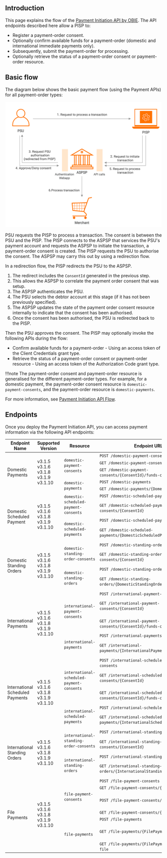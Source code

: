 ## Introduction

This page explains the flow of the [Payment Initiation API by OBIE](https://openbankinguk.github.io/read-write-api-site3/v3.1.10/profiles/payment-initiation-api-profile.html). 
The API endpoints described here allow a PISP to: 

- Register a payment-order consent. 
- Optionally confirm available funds for a payment-order (domestic and international immediate payments only). 
- Subsequently, submit the payment-order for processing. 
- Optionally retrieve the status of a payment-order consent or payment-order resource.

## Basic flow

The diagram below shows the basic payment flow (using the Payment APIs) for all payment-order types:

![uk payment flow](../assets/img/learn/api-specifications/uk-payment-flow.png)

PSU requests the PISP to process a transaction. The consent is between the PSU and the PISP. The PISP connects to the 
ASPSP that services the PSU's payment account and requests the ASPSP to initiate the transaction, a payment-order consent 
is created. The PISP requests the PSU to authorise the consent. The ASPSP may carry this out by using a redirection flow.

In a redirection flow, the PISP redirects the PSU to the ASPSP.

1. The redirect includes the `ConsentId` generated in the previous step.
2. This allows the ASPSP to correlate the payment order consent that was setup.
3. The ASPSP authenticates the PSU.
4. The PSU selects the debtor account at this stage (if it has not been previously specified).
5. The ASPSP updates the state of the payment order consent resource internally to indicate that the consent has been authorised.
6. Once the consent has been authorised, the PSU is redirected back to the PISP.

Then the PSU approves the consent. The PISP may optionally invoke the following APIs during the flow:

- Confirm available funds for a payment-order - Using an access token of the Client Credentials grant type.
- Retrieve the status of a payment-order consent or payment-order resource - Using an access token of the Authorization Code grant type.

!!!note
    The payment-order consent and payment-order resource is generalised for the different payment-order types. For example, for a 
    domestic payment, the payment-order consent resource is `domestic-payment-consents`, and the payment-order resource is `domestic-payments`. 

For more information, see [Payment Initiation API Flow](../try-out/payment-initiation-flow.md).

## Endpoints

Once you deploy the Payment Initiation API, you can access payment information via the following API endpoints:

<table>
<thead>
  <tr>
    <th>Endpoint Name</th>
    <th>Supported Version</th>
    <th>Resource</th>
    <th>Endpoint URL</th>
    <th>Mandatory/Optional</th>
  </tr>
</thead>
<tbody>
  <tr>
    <td rowspan="5">Domestic Payments</td>
    <td rowspan="5">v3.1.5<br>v3.1.6<br>v3.1.8<br>v3.1.9<br>v3.1.10</td>
    <td rowspan="3"><code>domestic-payment-consents</code></td>
    <td><code>POST /domestic-payment-consents</code></td>
    <td>Mandatory</td>
  </tr>
  <tr>
    <td><code>GET /domestic-payment-consents/{ConsentId}</code></td>
    <td>Mandatory</td>
  </tr>
  <tr>
    <td><code>GET /domestic-payment-consents/{ConsentId}/funds-confirmation</code></td>
    <td>Mandatory</td>
  </tr>
  <tr>
    <td rowspan="2"><code>domestic-payments</code></td>
    <td><code>POST /domestic-payments</code></td>
    <td>Mandatory</td>
  </tr>
  <tr>
    <td><code>GET /domestic-payments/{DomesticPaymentId}</code></td>
    <td>Mandatory</td>
  </tr>
  <tr>
    <td rowspan="4">Domestic Scheduled Payment</td>
    <td rowspan="4">v3.1.5<br>v3.1.6<br>v3.1.8<br>v3.1.9<br>v3.1.10</td>
    <td rowspan="2"><code>domestic-scheduled-payment-consents</code></td>
    <td><code>POST /domestic-scheduled-payment-consents</code></td>
    <td>Conditional</td>
  </tr>
  <tr>
    <td><code>GET /domestic-scheduled-payment-consents/{ConsentId}</code></td>
    <td>Mandatory (if resource POST implemented)</td>
  </tr>
  <tr>
    <td rowspan="2"><code>domestic-scheduled-payments</code></td>
    <td><code>POST /domestic-scheduled-payments</code></td>
    <td>Conditional</td>
  </tr>
  <tr>
    <td><code>GET /domestic-scheduled-payments/{DomesticScheduledPaymentId}</code></td>
    <td>Mandatory (if resource POST implemented)</td>
  </tr>
  <tr>
    <td rowspan="4">Domestic Standing Orders</td>
    <td rowspan="4">v3.1.5<br>v3.1.6<br>v3.1.8<br>v3.1.9<br>v3.1.10</td>
    <td rowspan="2"><code>domestic-standing-order-consents</code></td>
    <td><code>POST /domestic-standing-order-consents</code></td>
    <td>Conditional</td>
  </tr>
  <tr>
    <td><code>GET /domestic-standing-order-consents/{ConsentId}</code></td>
    <td>Mandatory (if resource POST implemented)</td>
  </tr>
  <tr>
    <td rowspan="2"><code>domestic-standing-orders</code></td>
    <td><code>POST /domestic-standing-orders</code></td>
    <td>Conditional</td>
  </tr>
  <tr>
    <td><code>GET /domestic-standing-orders/{DomesticStandingOrderId}</code></td>
    <td>Mandatory (if resource POST implemented)</td>
  </tr>
  <tr>
    <td rowspan="5">International Payments</td>
    <td rowspan="5">v3.1.5<br>v3.1.6<br>v3.1.8<br>v3.1.9<br>v3.1.10</td>
    <td rowspan="3"><code>international-payment-consents</code></td>
    <td><code>POST /international-payment-consents</code></td>
    <td>Conditional</td>
  </tr>
  <tr>
    <td><code>GET /international-payment-consents/{ConsentId}</code></td>
    <td>Mandatory (if resource POST implemented)</td>
  </tr>
  <tr>
    <td><code>GET /international-payment-consents/{ConsentId}/funds-confirmation</td>
    <td>Mandatory (if resource POST implemented)</td>
  </tr>
  <tr>
    <td rowspan="2"><code>international-payments</code></td>
    <td><code>POST /international-payments</code></td>
    <td>Conditional</td>
  </tr>
  <tr>
    <td><code>GET /international-payments/{InternationalPaymentId}</code></td>
    <td>Mandatory (if resource POST implemented)</td>
  </tr>
  <tr>
    <td rowspan="5">International Scheduled Payments</td>
    <td rowspan="5">v3.1.5<br>v3.1.6<br>v3.1.8<br>v3.1.9<br>v3.1.10</td>
    <td rowspan="3"><code>international-scheduled-payment-consents</code></td>
    <td><code>POST /international-scheduled-payment-consents</code></td>
    <td>Conditional</td>
  </tr>
  <tr>
    <td><code>GET /international-scheduled-payment-consents/{ConsentId}</code></td>
    <td>Mandatory (if resource POST implemented)</td>
  </tr>
  <tr>
    <td><code>GET /international-scheduled-payment-consents/{ConsentId}/funds-confirmation</code></td>
    <td>Mandatory (if immediate debit supported)</td>
  </tr>
  <tr>
    <td rowspan="2"><code>international-scheduled-payments</code></td>
    <td><code>POST /international-scheduled-payments</code></td>
    <td>Conditional</td>
  </tr>
  <tr>
    <td><code>GET /international-scheduled-payments/{InternationalScheduledPaymentId}</code></td>
    <td>Mandatory (if resource POST implemented)</td>
  </tr>
  <tr>
    <td rowspan="4">International Standing Orders</td>
    <td rowspan="4">v3.1.5<br>v3.1.6<br>v3.1.8<br>v3.1.9<br>v3.1.10</td>
    <td rowspan="2"><code>international-standing-order-consents</code></td>
    <td><code>POST /international-standing-order-consents</code></td>
    <td>Conditional</td>
  </tr>
  <tr>
    <td><code>GET /international-standing-order-consents/{ConsentId}</code></td>
    <td>Mandatory (if resource POST implemented)</td>
  </tr>
  <tr>
    <td rowspan="2"><code>international-standing-orders</code></td>
    <td><code>POST /international-standing-orders</code></td>
    <td>Conditional</td>
  </tr>
  <tr>
    <td><code>GET /international-standing-orders/{InternationalStandingOrderPaymentId}</code></td>
    <td>Mandatory (if resource POST implemented)</td>
  </tr>
  <tr>
    <td rowspan="7">File Payments</td>
    <td rowspan="7">v3.1.5<br>v3.1.6<br>v3.1.8<br>v3.1.9<br>v3.1.10</td>
    <td rowspan="4"><code>file-payment-consents</code></td>
    <td><code>POST /file-payment-consents</code></td>
    <td>Conditional</td>
  </tr>
  <tr>
    <td><code>GET /file-payment-consents/{ConsentId}</code></td>
    <td>Conditional</td>
  </tr>
  <tr>
    <td><code>POST /file-payment-consents/{ConsentId}/file</code></td>
    <td>Mandatory (if resource POST implemented)</td>
  </tr>
  <tr>
    <td><code>GET /file-payment-consents/{ConsentId}/file</code></td>
    <td>Conditional</td>
  </tr>
  <tr>
    <td rowspan="3"><code>file-payments</code></td>
    <td><code>POST /file-payments</code></td>
    <td>Conditional</td>
  </tr>
  <tr>
    <td><code>GET /file-payments/{FilePaymentId}</code></td>
    <td>Mandatory (if resource POST implemented)</td>
  </tr>
  <tr>
    <td><code>GET /file-payments/{FilePaymentId}/report-file</code></td>
    <td>Conditional</td>
  </tr>
</tbody>
</table>